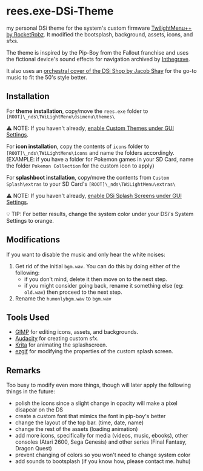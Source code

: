 # rees.exe-DSi-Theme
my personal DSi theme for the system's custom firmware [TwilightMenu++ by RocketRobz](https://wiki.ds-homebrew.com/twilightmenu/). It modified the bootsplash, background, assets, icons, and sfxs.

The theme is inspired by the Pip-Boy from the Fallout franchise and uses the fictional device's sound effects for navigation archived by [Inthegrave](https://www.sounds-resource.com/pc_computer/fallout3/sound/7029/).

It also uses an [orchestral cover of the DSi Shop by Jacob Shay](https://youtu.be/VZgXNPRJJPY?feature=shared) for the go-to music to fit the 50's style better.

## Installation
For **theme installation**, copy/move the `rees.exe` folder to `[ROOT]\_nds\TWiLightMenu\dsimenu\themes\`

⚠️ NOTE: If you haven't already, [enable Custom Themes under GUI Settings](https://wiki.ds-homebrew.com/twilightmenu/faq?faq=how-do-i-install-custom-themes-for-twilight-menu).

For **icon installation**, copy the contents of `icons` folder to `[ROOT]\_nds\TWiLightMenu\icons` and name the folders accordingly. (EXAMPLE: if you have a folder for Pokemon games in your SD Card, name the folder `Pokemon Collection` for the custom icon to apply)

For **splashboot installation**, copy/move the contents from `Custom Splash\extras` to your SD Card's `[ROOT]\_nds\TWiLightMenu\extras\`

⚠️ NOTE: If you haven't already, [enable DSi Splash Screens under GUI Settings](https://wiki.ds-homebrew.com/twilightmenu/custom-boot-splashes).

💡 TIP: For better results, change the system color under your DSi's System Settings to orange. 

## Modifications
If you want to disable the music and only hear the white noises:
1. Get rid of the initial `bgm.wav`. You can do this by doing either of the following:
    - if you don't mind, delete it then move on to the next step.
    - if you might consider going back, rename it something else (eg: `old.wav`) then proceed to the next step.
2. Rename the `humonlybgm.wav` to `bgm.wav`

## Tools Used
- [GIMP](https://www.gimp.org/) for editing icons, assets, and backgrounds.
- [Audacity](https://www.audacityteam.org/) for creating custom sfx.
- [Krita](https://krita.org/en/) for animating the splashscreen.
- [ezgif](https://ezgif.com/) for modifying the properties of the custom splash screen.

## Remarks
Too busy to modify even more things, though will later apply the following things in the future:
- polish the icons since a slight change in opacity will make a pixel disapear on the DS
- create a custom font that mimics the font in pip-boy's better
- change the layout of the top bar. (time, date, name)
- change the rest of the assets (loading animation)
- add more icons, specifically for media (videos, music, ebooks), other consoles (Atari 2600, Sega Genesis) and other series (Final Fantasy, Dragon Quest)
- prevent changing of colors so you won't need to change system color
- add sounds to bootsplash (if you know how, please contact me. huhu)